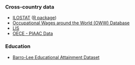 

### Cross-country data

- [ILOSTAT](https://ilostat.ilo.org/data/) ([R package](https://ilostat.github.io/Rilostat/))
- [Occupational Wages around the World (OWW) Database](http://data.nber.org/oww/)
- [LIS](./LIS)
- [OECE - PIAAC Data](https://www.oecd.org/skills/piaac/data/)



### Education

- [Barro-Lee Educational Attainment Dataset](http://www.barrolee.com/)

